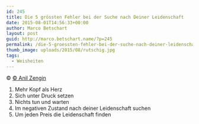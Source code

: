 ```yaml
---
id: 245
title: Die 5 grössten Fehler bei der Suche nach Deiner Leidenschaft
date: 2015-08-01T14:56:33+00:00
author: Marco Betschart
layout: post
guid: http://marco.betschart.name/?p=245
permalink: /die-5-groessten-fehler-bei-der-suche-nach-deiner-leidenschaft/
thumb_image: uploads/2015/08/rutschig.jpg
tags:
  - Weisheiten
---
```

© [© Anil Zengin](http://www.gedankenpower.com/wie-finde-ich-heraus-was-ich-wirklich-will/)

  1. Mehr Kopf als Herz
  2. Sich unter Druck setzen
  3. Nichts tun und warten
  4. Im negativen Zustand nach deiner Leidenschaft suchen
  5. Um jeden Preis die Leidenschaft finden